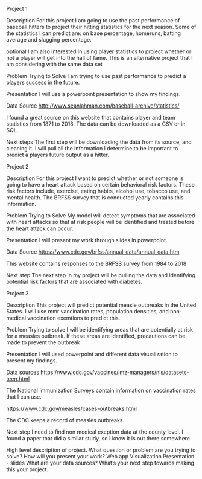Project 1

Description
For this project I am going to use the past performance of baseball hitters to project their hitting statistics for the next season. Some of the statistics I can predict are: on base percentage, homeruns, batting average and slugging percentage. 

optional 
I am also interested in using player statistics to project whether or not a player will get into the hall of fame. This is an alternative project that I am considering with the same data set

Problem Trying to Solve
I am trying to use past performance to predict a players success in the future. 

Presentation
I will use a powerpoint presentation to show my findings. 

Data Source
http://www.seanlahman.com/baseball-archive/statistics/

I found a great source on this website that contains player and team statistics from 1871 to 2018. The data can be downloaded as a CSV or in SQL. 

Next steps
The first step will be downloading the data from its source, and cleaning it. I will pull all the information I determine to be important to predict a players future output as a hitter. 

Project 2

Description
For this project I want to predict whether or not someone is going to have a heart attack based on certain behavioral risk factors. These risk factors include, exercise, eating habits, alcohol use, tobacco use, and mental health.
The BRFSS survey that is conducted yearly contains this information. 

Problem Trying to Solve
My model will detect symptoms that are associated with heart attacks so that at risk people will be identified and treated before the heart attack can occur. 

Presentation
I will present my work through slides in powerpoint. 

Data Source
https://www.cdc.gov/brfss/annual_data/annual_data.htm

This website contains responses to the BRFSS survey from 1984 to 2018

Next step
The next step in my project will be pulling the data and identifying potential risk factors that are associated with diabetes. 

Project 3

Description
This project will predict potential measle outbreaks in the United States. I will use mmr vaccination rates, population densities, and non-medical vaccination exemtions to predict this. 

Problem Trying to solve
I will be identifying areas that are potentially at risk for a measles outbreak. If these areas are identified, precautions can be made to prevent the outbreak

Presentation
I will used powerpoint and different data visualization to present my findings.

Data sources
https://www.cdc.gov/vaccines/imz-managers/nis/datasets-teen.html

The National Immunization Surveys contain information on vaccination rates that I can use. 

https://www.cdc.gov/measles/cases-outbreaks.html

The CDC keeps a record of measles outbreaks. 

Next step
I need to find non medical exeption data at the county level. I found a paper that did a similar study, so I know it is out there somewhere.






High level description of project.
What question or problem are you trying to solve?
How will you present your work?
Web app
Visualization
Presentation - slides
What are your data sources?
What’s your next step towards making this your project.
